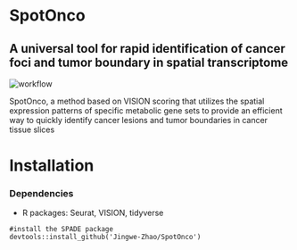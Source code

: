 # SpotOnco
## A universal tool for rapid identification of cancer foci and tumor boundary in spatial transcriptome

![workflow](https://github.com/user-attachments/assets/ba3b2ad4-7cf5-4ecf-9c37-85825298bc0b)

SpotOnco, a method based on VISION scoring that utilizes the spatial expression patterns of specific metabolic gene sets to provide an efficient way to quickly identify cancer lesions and tumor boundaries in cancer tissue slices

# Installation
### Dependencies
* R packages: Seurat, VISION, tidyverse

```
#install the SPADE package
devtools::install_github('Jingwe-Zhao/SpotOnco')
```

